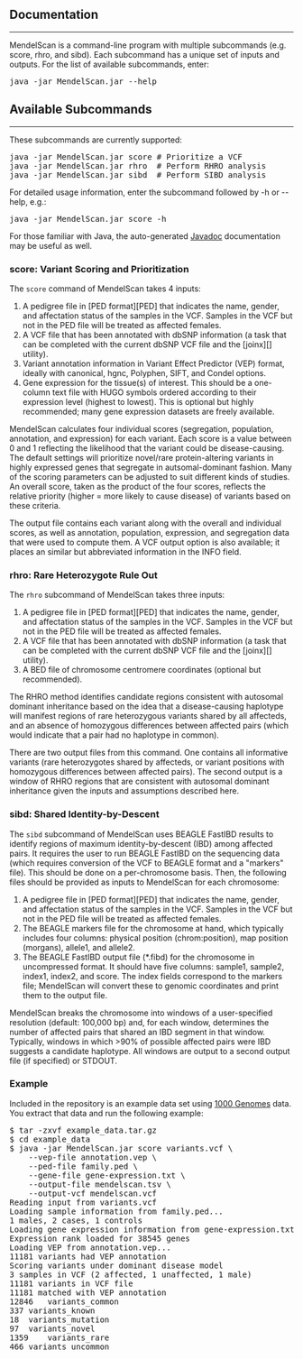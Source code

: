 ## Documentation ##
----

MendelScan is a command-line program with multiple subcommands (e.g. score, rhro, and sibd). Each subcommand has a unique set of inputs and outputs. For the list of available subcommands, enter:

<pre class="terminal">
java -jar MendelScan.jar --help
</pre>

## Available Subcommands ##
----

These subcommands are currently supported:

<pre class="terminal">
java -jar MendelScan.jar score &#35; Prioritize a VCF
java -jar MendelScan.jar rhro  &#35; Perform RHRO analysis
java -jar MendelScan.jar sibd  &#35; Perform SIBD analysis
</pre>

For detailed usage information, enter the subcommand followed by -h or --help, e.g.:

<pre class="terminal">
java -jar MendelScan.jar score -h
</pre>

For those familiar with Java, the auto-generated [Javadoc][] documentation may be useful as well.

[Javadoc]: http://genome.github.io/mendelscan/

### score: Variant Scoring and Prioritization ###

The `score` command of MendelScan takes 4 inputs:

1. A pedigree file in [PED format][PED] that indicates the name, gender, and affectation status of the samples in the VCF. Samples in the VCF but not in the PED file will be treated as affected females.
2. A VCF file that has been annotated with dbSNP information (a task that can be completed with the current dbSNP VCF file and the [joinx][] utility).
3. Variant annotation information in Variant Effect Predictor (VEP) format, ideally with canonical, hgnc, Polyphen, SIFT, and Condel options.
4. Gene expression for the tissue(s) of interest. This should be a one-column text file with HUGO symbols ordered according to their expression level (highest to lowest). This is optional but highly recommended; many gene expression datasets are freely available.

MendelScan calculates four individual scores (segregation, population, annotation, and expression) for each variant. Each score is a value between 0 and 1 reflecting the likelihood that the variant could be disease-causing. The default settings will prioritize novel/rare protein-altering variants in highly expressed genes that segregate in autsomal-dominant fashion. Many of the scoring parameters can be adjusted to suit different kinds of studies. An overall score, taken as the product of the four scores, reflects the relative priority (higher = more likely to cause disease) of variants based on these criteria.

The output file contains each variant along with the overall and individual scores, as well as annotation, population, expression, and segregation data that were used to compute them. A VCF output option is also available; it places an similar but abbreviated information in the INFO field.

### rhro: Rare Heterozygote Rule Out ###

The `rhro` subcommand of MendelScan takes three inputs:

1. A pedigree file in [PED format][PED] that indicates the name, gender, and affectation status of the samples in the VCF. Samples in the VCF but not in the PED file will be treated as affected females.
2. A VCF file that has been annotated with dbSNP information (a task that can be completed with the current dbSNP VCF file and the [joinx][] utility).
3. A BED file of chromosome centromere coordinates (optional but recommended).

The RHRO method identifies candidate regions consistent with autosomal dominant inheritance based on the idea that a disease-causing haplotype will manifest regions of rare heterozygous variants shared by all affecteds, and an absence of homozygous differences between affected pairs (which would indicate that a pair had no haplotype in common).

There are two output files from this command. One contains all informative variants (rare heterozygotes shared by affecteds, or variant positions with homozygous differences between affected pairs). The second output is a window of RHRO regions that are consistent with autosomal dominant inheritance given the inputs and assumptions described here.

### sibd: Shared Identity-by-Descent ###

The `sibd` subcommand of MendelScan uses BEAGLE FastIBD results to identify regions of maximum identity-by-descent (IBD) among affected pairs. It requires the user to run BEAGLE FastIBD on the sequencing data (which requires conversion of the VCF to BEAGLE format and a "markers" file). This should be done on a per-chromosome basis. Then, the following files should be provided as inputs to MendelScan for each chromosome:

1. A pedigree file in [PED format][PED] that indicates the name, gender, and affectation status of the samples in the VCF. Samples in the VCF but not in the PED file will be treated as affected females.
2. The BEAGLE markers file for the chromosome at hand, which typically includes four columns: physical position (chrom:position), map position (morgans), allele1, and allele2.
3. The BEAGLE FastIBD output file (*.fibd) for the chromosome in uncompressed format. It should have five columns: sample1, sample2, index1, index2, and score. The index fields correspond to the markers file; MendelScan will convert these to genomic coordinates and print them to the output file.

MendelScan breaks the chromosome into windows of a user-specified resolution (default: 100,000 bp) and, for each window, determines the number of affected pairs that shared an IBD segment in that window. Typically, windows in which >90% of possible affected pairs were IBD suggests a candidate haplotype. All windows are output to a second output file (if specified) or STDOUT.

### Example

Included in the repository is an example data set using [1000 Genomes][] data.  You extract that data and run the following example:

<pre class="terminal">
$ tar -zxvf example_data.tar.gz
$ cd example_data
$ java -jar MendelScan.jar score variants.vcf \
    --vep-file annotation.vep \
    --ped-file family.ped \
    --gene-file gene-expression.txt \
    --output-file mendelscan.tsv \
    --output-vcf mendelscan.vcf
Reading input from variants.vcf
Loading sample information from family.ped...
1 males, 2 cases, 1 controls
Loading gene expression information from gene-expression.txt...
Expression rank loaded for 38545 genes
Loading VEP from annotation.vep...
11181 variants had VEP annotation
Scoring variants under dominant disease model
3 samples in VCF (2 affected, 1 unaffected, 1 male)
11181 variants in VCF file
11181 matched with VEP annotation
12846   variants_common
337 variants_known
18  variants_mutation
97  variants_novel
1359    variants_rare
466 variants_uncommon
</pre>

[1000 Genomes]: http://www.1000genomes.org
